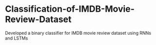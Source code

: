 # Classification-of-IMDB-Movie-Review-Dataset
Developed a binary classifier for IMDB movie review dataset using RNNs and LSTMs
